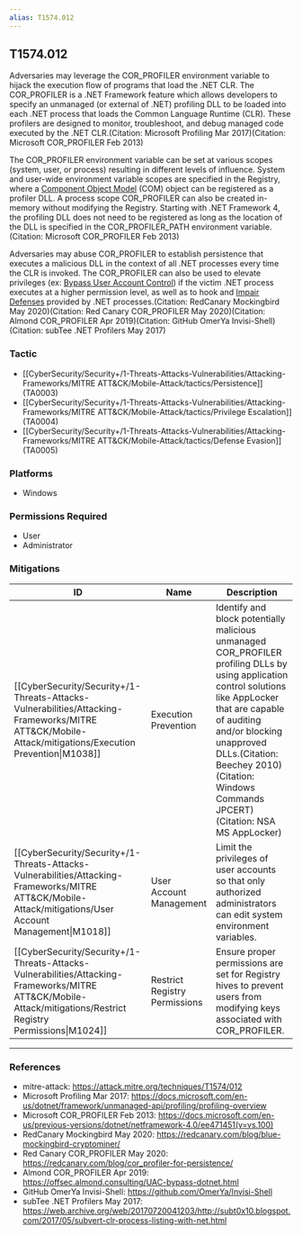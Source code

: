 ```yaml
---
alias: T1574.012
---
```


## T1574.012

Adversaries may leverage the COR_PROFILER environment variable to hijack the execution flow of programs that load the .NET CLR. The COR_PROFILER is a .NET Framework feature which allows developers to specify an unmanaged (or external of .NET) profiling DLL to be loaded into each .NET process that loads the Common Language Runtime (CLR). These profilers are designed to monitor, troubleshoot, and debug managed code executed by the .NET CLR.(Citation: Microsoft Profiling Mar 2017)(Citation: Microsoft COR_PROFILER Feb 2013)

The COR_PROFILER environment variable can be set at various scopes (system, user, or process) resulting in different levels of influence. System and user-wide environment variable scopes are specified in the Registry, where a [Component Object Model](https://attack.mitre.org/techniques/T1559/001) (COM) object can be registered as a profiler DLL. A process scope COR_PROFILER can also be created in-memory without modifying the Registry. Starting with .NET Framework 4, the profiling DLL does not need to be registered as long as the location of the DLL is specified in the COR_PROFILER_PATH environment variable.(Citation: Microsoft COR_PROFILER Feb 2013)

Adversaries may abuse COR_PROFILER to establish persistence that executes a malicious DLL in the context of all .NET processes every time the CLR is invoked. The COR_PROFILER can also be used to elevate privileges (ex: [Bypass User Account Control](https://attack.mitre.org/techniques/T1548/002)) if the victim .NET process executes at a higher permission level, as well as to hook and [Impair Defenses](https://attack.mitre.org/techniques/T1562) provided by .NET processes.(Citation: RedCanary Mockingbird May 2020)(Citation: Red Canary COR_PROFILER May 2020)(Citation: Almond COR_PROFILER Apr 2019)(Citation: GitHub OmerYa Invisi-Shell)(Citation: subTee .NET Profilers May 2017)


### Tactic
- [[CyberSecurity/Security+/1-Threats-Attacks-Vulnerabilities/Attacking-Frameworks/MITRE ATT&CK/Mobile-Attack/tactics/Persistence]] (TA0003)
- [[CyberSecurity/Security+/1-Threats-Attacks-Vulnerabilities/Attacking-Frameworks/MITRE ATT&CK/Mobile-Attack/tactics/Privilege Escalation]] (TA0004)
- [[CyberSecurity/Security+/1-Threats-Attacks-Vulnerabilities/Attacking-Frameworks/MITRE ATT&CK/Mobile-Attack/tactics/Defense Evasion]] (TA0005)

### Platforms
- Windows

### Permissions Required
- User
- Administrator

### Mitigations

| ID | Name | Description |
| --- | --- | --- |
| [[CyberSecurity/Security+/1-Threats-Attacks-Vulnerabilities/Attacking-Frameworks/MITRE ATT&CK/Mobile-Attack/mitigations/Execution Prevention\|M1038]] | Execution Prevention | Identify and block potentially malicious unmanaged COR_PROFILER profiling DLLs  by using application control solutions like AppLocker that are capable of auditing and/or blocking unapproved DLLs.(Citation: Beechey 2010)(Citation: Windows Commands JPCERT)(Citation: NSA MS AppLocker) |
| [[CyberSecurity/Security+/1-Threats-Attacks-Vulnerabilities/Attacking-Frameworks/MITRE ATT&CK/Mobile-Attack/mitigations/User Account Management\|M1018]] | User Account Management | Limit the privileges of user accounts so that only authorized administrators can edit system environment variables. |
| [[CyberSecurity/Security+/1-Threats-Attacks-Vulnerabilities/Attacking-Frameworks/MITRE ATT&CK/Mobile-Attack/mitigations/Restrict Registry Permissions\|M1024]] | Restrict Registry Permissions | Ensure proper permissions are set for Registry hives to prevent users from modifying keys associated with COR_PROFILER. |


---
### References

- mitre-attack: https://attack.mitre.org/techniques/T1574/012
- Microsoft Profiling Mar 2017: https://docs.microsoft.com/en-us/dotnet/framework/unmanaged-api/profiling/profiling-overview
- Microsoft COR_PROFILER Feb 2013: https://docs.microsoft.com/en-us/previous-versions/dotnet/netframework-4.0/ee471451(v=vs.100)
- RedCanary Mockingbird May 2020: https://redcanary.com/blog/blue-mockingbird-cryptominer/
- Red Canary COR_PROFILER May 2020: https://redcanary.com/blog/cor_profiler-for-persistence/
- Almond COR_PROFILER Apr 2019: https://offsec.almond.consulting/UAC-bypass-dotnet.html
- GitHub OmerYa Invisi-Shell: https://github.com/OmerYa/Invisi-Shell
- subTee .NET Profilers May 2017: https://web.archive.org/web/20170720041203/http://subt0x10.blogspot.com/2017/05/subvert-clr-process-listing-with-net.html

